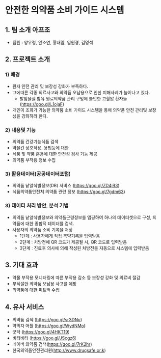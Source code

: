  # 안전한 의약품 소비 가이드 시스템
 
 ## 1. 팀 소개 아프조
 - 팀원 : 양우령, 안소연, 황태림, 임원경, 김명석 

 ## 2. 프로젝트 소개
 ### 1) 배경
 - 환자  안전 관리 및 보장성 강화가 부족하다.
 - 그에따른 각종 의료사고와 의약품 오남용으로 인한 피해사례가 늘어나고 있다.
    - 발암물질 함유 원료의약품 관리 구멍에 불안한 고혈압 환자들(https://goo.gl/L1ojaF)
 - 개인이 조회가 가능한 의약품 소비 가이드 시스템을 통해 의약품 안전 관리및 보장성을 강화하려 한다. 
 
 ### 2) 내용및 기능 
 - 의약품 건강기능식품 검색
 - 약물간 상호작용, 용법등에 대한 
 - 식품 및 약품 혼용에 대한 안전성 검사 기능 제공
 - 의약품 부작용 정보 수집
 
 ### 3) 활용데이터(공공데이터포털)
 - 의약품 낱알식별정보(DB) 서비스 (https://goo.gl/ZD4jR3)
 - 식품의약품안전처 의약품 관련 정보 (https://goo.gl/7gdm63)
  
 ### 3) 데이터 처리 방안, 분석 기법 
 - 의약품 낱알식별정보와 의약품곤령정보를 앱핑하여 하나의 데이터셋으로 구성, 의약품에 대한 종합적 데이터를 검색.
 - 사용자의 의약품 소비 기록을 저장
    - 1단계 : 사용자에게 직접 복약기록을 입력받음
    - 2단계 : 처방전에 QR 코드가 제공될 시, QR 코드로 입력받음
    - 3단계 : 진료후 의사에 의해 작성된 처방전을 자동으로 시스템에 입력받음
     
 ## 3. 기대 효과 
 - 약물 부작용 모니터링에 따른 부작용 감소 등 보장성 강화 및 의료비 절감
 - 부적절한 의약품 오남용 사고를 예방
 - 의약품에 대한 피트백 수집
 
 ## 4. 유사 서비스
 - 의약품 검색 (https://goo.gl/sr3DNu)
 - 약먹자 어플 (https://goo.gl/WydNMo)
 - 굿닥 (https://goo.gl/4HKT19)
 - 비타비타 (https://goo.gl/JScgz6)
 - 네이버 의약품 검색(https://goo.gl/7rK2hr) 
 - 한국의약품안전관리원(http://www.drugsafe.or.k) 

